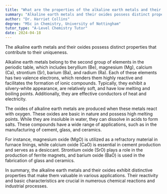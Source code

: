 ```yaml
---
title: "What are the properties of the alkaline earth metals and their oxides?"
summary: "Alkaline earth metals and their oxides possess distinct properties that differentiate them from other elements, contributing to their unique characteristics and applications in various fields."
author: "Dr. Harriet Collins"
degree: "MSc in Chemistry, University of Nottingham"
tutor_type: "A-Level Chemistry Tutor"
date: 2024-04-18
---
```


The alkaline earth metals and their oxides possess distinct properties that contribute to their uniqueness.

Alkaline earth metals belong to the second group of elements in the periodic table, which includes beryllium ($\text{Be}$), magnesium ($\text{Mg}$), calcium ($\text{Ca}$), strontium ($\text{Sr}$), barium ($\text{Ba}$), and radium ($\text{Ra}$). Each of these elements has two valence electrons, which renders them highly reactive and facilitates the formation of ionic compounds. Typically, they exhibit a silvery-white appearance, are relatively soft, and have low melting and boiling points. Additionally, they are effective conductors of heat and electricity.

The oxides of alkaline earth metals are produced when these metals react with oxygen. These oxides are basic in nature and possess high melting points. While they are insoluble in water, they can dissolve in acids to form salts. These compounds have a wide range of applications, such as in the manufacturing of cement, glass, and ceramics.

For instance, magnesium oxide ($\text{MgO}$) is utilized as a refractory material in furnace linings, while calcium oxide ($\text{CaO}$) is essential in cement production and serves as a desiccant. Strontium oxide ($\text{SrO}$) plays a role in the production of ferrite magnets, and barium oxide ($\text{BaO}$) is used in the fabrication of glass and ceramics.

In summary, the alkaline earth metals and their oxides exhibit distinctive properties that make them valuable in various applications. Their reactivity and basic characteristics are crucial in numerous chemical reactions and industrial processes.
    